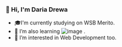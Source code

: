 ### 👋 Hi, I'm Daria Drewa

- 🎓I'm currently studying  on WSB Merito.
- 🌱 I’m also learning ![image](https://github.com/DariaDrewa/DariaDrewa/assets/147748506/52a9a6ff-1e34-4966-9fd6-8b3d3770f742)
.
- 🔭 I’m interested in Web Development too.

<!--
- 👀 I’m interested in .
- 👯 I’m looking to collaborate on ...

- ⚡ Fun fact: ...
-->
